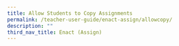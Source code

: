 ```yaml
---
title: Allow Students to Copy Assignments
permalink: /teacher-user-guide/enact-assign/allowcopy/
description: ""
third_nav_title: Enact (Assign)
---
```

